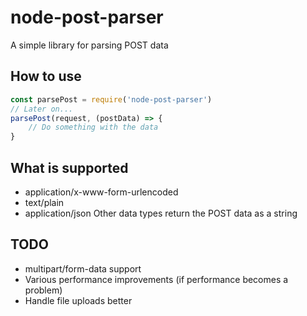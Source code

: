 # node-post-parser
A simple library for parsing POST data
## How to use
```js
const parsePost = require('node-post-parser')
// Later on...
parsePost(request, (postData) => {
    // Do something with the data
}
```
## What is supported
* application/x-www-form-urlencoded
* text/plain
* application/json
Other data types return the POST data as a string
## TODO
* multipart/form-data support
* Various performance improvements (if performance becomes a problem)
* Handle file uploads better